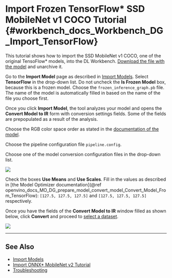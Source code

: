 # Import Frozen TensorFlow* SSD MobileNet v1 COCO Tutorial {#workbench_docs_Workbench_DG_Import_TensorFlow}


This tutorial shows how to import the SSD MobileNet v1 COCO, one of the original TensoFlow\* models, into the DL Workbench. 
[Download the file with the model](http://download.tensorflow.org/models/object_detection/ssd_mobilenet_v1_coco_2018_01_28.tar.gz) and unarchive it.

Go to the **Import Model** page as described in [Import Models](Select_Models.md). Select **TensorFlow** in the drop-down list. Do not uncheck the **Is Frozen Model** box, because this is a frozen model. Choose the `frozen_inference_graph.pb` file. The name of the model is automatically filled in based on the name of the file you choose first.

Once you click **Import Model**, the tool analyzes your model and opens the **Convert Model to IR** form with conversion settings fields. Some of the fields are prepopulated as a result of the analysis.

Choose the RGB color space order as stated in the [documentation of the model](https://github.com/openvinotoolkit/open_model_zoo/blob/master/models/public/ssd_mobilenet_v1_coco).

Choose the pipeline configuration file `pipeline.config`.

Choose one of the model conversion configuration files in the drop-down list.

![](img/tutorials/frozen_1.png)

Check the boxes **Use Means** and **Use Scales**. Fill in the values as described in [the Model Optimizer documentation](@ref openvino_docs_MO_DG_prepare_model_convert_model_Convert_Model_From_TensorFlow): `[127.5, 127.5, 127.5]`  and `[127.5, 127.5, 127.5]` respectively.

Once you have the fields of the **Convert Model to IR** window filled as shown below, click **Convert** and proceed to [select a dataset](Import_Datasets.md).

![](img/tutorials/frozen_2.png)


---
## See Also

* [Import Models](Select_Models.md)
* [Import ONNX* MobileNet v2 Tutorial](Import_ONNX.md)
* [Troubleshooting](Troubleshooting.md)

